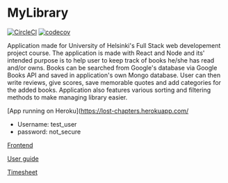 # MyLibrary

[![CircleCl](https://circleci.com/gh/chipfrog/MyLibrary.svg?style=svg)](https://circleci.com/gh/chipfrog/MyLibrary)
[![codecov](https://codecov.io/gh/chipfrog/MyLibrary/branch/main/graph/badge.svg)](https://codecov.io/gh/chipfrog/MyLibrary)

Application made for University of Helsinki's Full Stack web developement project course.
The application is made with React and Node and its' intended purpose is to help user to keep track of books he/she has read and/or owns.
Books can be searched from Google's database via Google Books API and saved in application's own Mongo database. 
User can then write reviews, give scores, save memorable quotes and add categories for the added books.
Application also features various sorting and filtering methods to make managing library easier.

[App running on Heroku](https://lost-chapters.herokuapp.com/
* Username: test_user
* password: not_secure

[Frontend](https://github.com/chipfrog/MyLibrary-frontend)

[User guide](https://github.com/chipfrog/MyLibrary/blob/main/Documentation/User%20guide.md)

[Timesheet](https://github.com/chipfrog/MyLibrary/blob/main/Documentation/timesheet.md)
